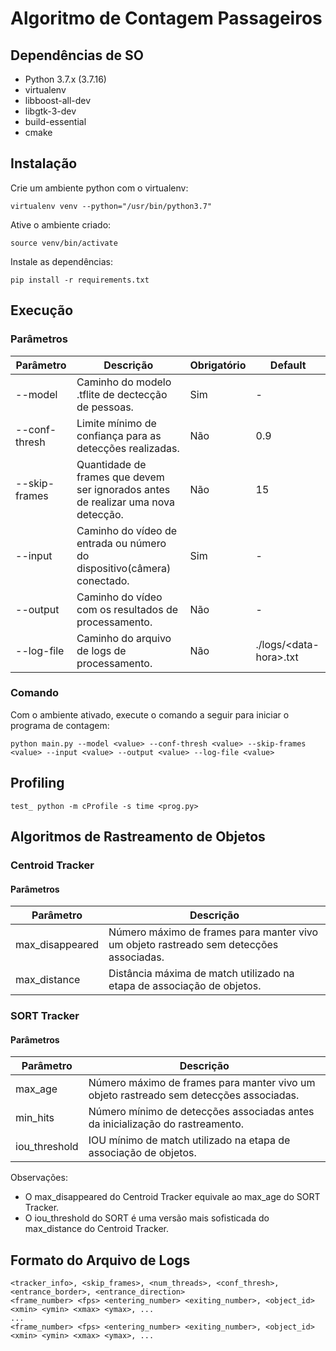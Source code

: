 # Algoritmo de Contagem Passageiros

## Dependências de SO

- Python 3.7.x (3.7.16) 
- virtualenv
- libboost-all-dev
- libgtk-3-dev
- build-essential
- cmake

## Instalação

Crie um ambiente python com o virtualenv:
```
virtualenv venv --python="/usr/bin/python3.7"
```

Ative o ambiente criado:
```
source venv/bin/activate
```

Instale as dependências:
```
pip install -r requirements.txt
```

## Execução 

### Parâmetros

|Parâmetro|Descrição|Obrigatório|Default|
|---------|---------|-----------|-------|
|--model|Caminho do modelo .tflite de dectecção de pessoas.|Sim|-|
|--conf-thresh|Limite mínimo de confiança para as detecções realizadas.|Não|0.9|
|--skip-frames|Quantidade de frames que devem ser ignorados antes de realizar uma nova detecção.|Não|15|
|--input|Caminho do vídeo de entrada ou número do dispositivo(câmera) conectado.|Sim|-|
|--output|Caminho do vídeo com os resultados de processamento. |Não|-|
|--log-file|Caminho do arquivo de logs de processamento.|Não|./logs/\<data-hora\>.txt|

### Comando

Com o ambiente ativado, execute o comando a seguir para iniciar o programa de contagem:
```
python main.py --model <value> --conf-thresh <value> --skip-frames <value> --input <value> --output <value> --log-file <value> 
```

## Profiling

```
test_ python -m cProfile -s time <prog.py>
```

## Algoritmos de Rastreamento de Objetos

### Centroid Tracker

#### Parâmetros

|Parâmetro|Descrição|
|---------|---------|
|max_disappeared|Número máximo de frames para manter vivo um objeto rastreado sem detecções associadas.|
|max_distance|Distância máxima de match utilizado na etapa de associação de objetos.|

### SORT Tracker

#### Parâmetros

|Parâmetro|Descrição|
|---------|---------|
|max_age|Número máximo de frames para manter vivo um objeto rastreado sem detecções associadas.|
|min_hits|Número mínimo de detecções associadas antes da inicialização do rastreamento.|
|iou_threshold|IOU mínimo de match utilizado na etapa de associação de objetos.|

Observações:
- O max_disappeared do Centroid Tracker equivale ao max_age do SORT Tracker.
- O iou_threshold do SORT é uma versão mais sofisticada do max_distance do Centroid Tracker.

## Formato do Arquivo de Logs

```
<tracker_info>, <skip_frames>, <num_threads>, <conf_thresh>, <entrance_border>, <entrance_direction>
<frame_number> <fps> <entering_number> <exiting_number>, <object_id> <xmin> <ymin> <xmax> <ymax>, ...
...
<frame_number> <fps> <entering_number> <exiting_number>, <object_id> <xmin> <ymin> <xmax> <ymax>, ...
```